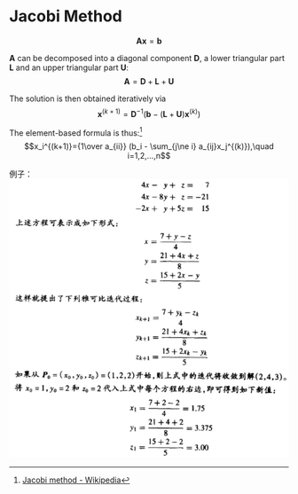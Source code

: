 # Jacobi Method
$$\mathbf{A}\mathbf{x}=\mathbf{b}$$

$\mathbf{A}$ can be decomposed into a diagonal component $\mathbf{D}$, a lower triangular part $\mathbf{L}$ and an upper triangular part $\mathbf{U}$:
$$\mathbf{A}=\mathbf{D}+\mathbf{L}+\mathbf{U}$$

The solution is then obtained iteratively via
$$\mathbf{x}^{(k+1)}=\mathbf{D}^{-1} (\mathbf{b}-(\mathbf{L}+\mathbf{U})\mathbf{x}^{(k)})$$

The element-based formula is thus:[^wiki]
$$x_i^{(k+1)}={1\over a_{ii}} (b_i - \sum_{j\ne i} a_{ij}x_j^{(k)}),\quad i=1,2,...,n$$

例子：  
![](images/Jacobi-Method.png)

[^wiki]: [Jacobi method - Wikipedia](https://en.wikipedia.org/wiki/Jacobi_method)
